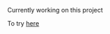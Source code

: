 Currently working on this project

To try <a href ="https://1bd6-78-163-133-229.ngrok-free.app/)">here</a>
